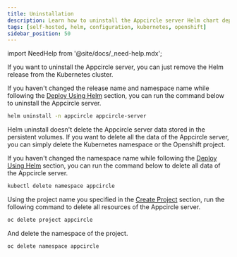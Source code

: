 ```yaml
---
title: Uninstallation
description: Learn how to uninstall the Appcircle server Helm chart deployment
tags: [self-hosted, helm, configuration, kubernetes, openshift]
sidebar_position: 50
---
```


import NeedHelp from '@site/docs/\_need-help.mdx';

If you want to uninstall the Appcircle server, you can just remove the Helm release from the Kubernetes cluster.

If you haven't changed the release name and namespace name while following the [Deploy Using Helm](/self-hosted-appcircle/install-server/helm-chart/installation/kubernetes#4-install-the-appcircle-server) section, you can run the command below to uninstall the Appcircle server.

```bash
helm uninstall -n appcircle appcircle-server
```

Helm uninstall doesn't delete the Appcircle server data stored in the persistent volumes. If you want to delete all the data of the Appcircle server, you can simply delete the Kubernetes namespace or the Openshift project.

</Tabs>
  <TabItem value="kubernetes" label="Kubernetes">

If you haven't changed the namespace name while following the [Deploy Using Helm](/self-hosted-appcircle/install-server/helm-chart/installation/kubernetes#4-install-the-appcircle-server) section, you can run the command below to delete all data of the Appcircle server.

```bash
kubectl delete namespace appcircle
```

  </TabItem>

  <TabItem value="openshift" label="OpenShift">

Using the project name you specified in the [Create Project](/self-hosted-appcircle/install-server/helm-chart/installation/openshift#3-create-project) section, run the following command to delete all resources of the Appcircle server.

```bash
oc delete project appcircle
```

And delete the namespace of the project.

```bash
oc delete namespace appcircle
```

  </TabItem>
</Tabs>

<NeedHelp />
